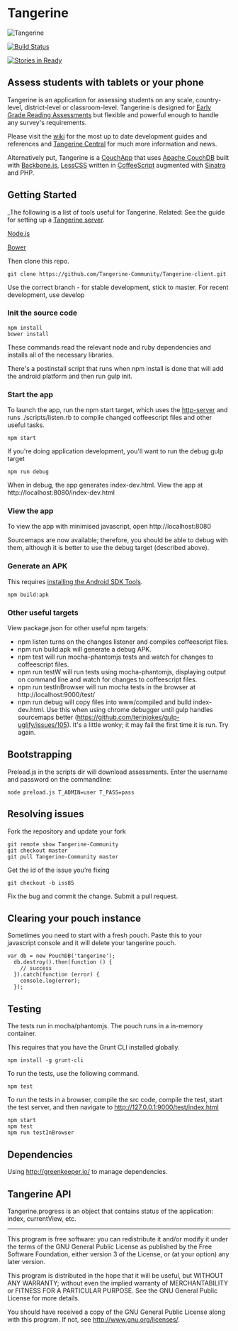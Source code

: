 # Tangerine

![Tangerine](http://www.tangerinecentral.org/sites/default/files/tangerine-logo-150.png)

[![Build Status](https://travis-ci.org/chrisekelley/Tangerine-client.svg?branch=marionette)](https://travis-ci.org/chrisekelley/Tangerine-client)

[![Stories in Ready](https://badge.waffle.io/Tangerine-Community/Tangerine-client.png?label=ready&title=Ready)](https://waffle.io/Tangerine-Community/Tangerine-client)

## Assess students with tablets or your phone

Tangerine is an application for assessing students on any scale, country-level, district-level or classroom-level.
Tangerine is designed for [Early Grade Reading Assessments](https://www.eddataglobal.org/reading/) but flexible and powerful enough to handle any survey's requirements.

Please visit the [wiki](https://github.com/Tangerine-Community/Tangerine/wiki) for the most up to date development guides
and references and [Tangerine Central](http://www.tanerinecentral.org) for much more information and news.

Alternatively put, Tangerine is a [CouchApp](http://couchapp.org/page/index) that uses
[Apache CouchDB](http://couchdb.apache.org/) built with [Backbone.js](http://backbonejs.org/), [LessCSS](http://lesscss.org/) written in [CoffeeScript](http://coffeescript.org/) augmented with [Sinatra](http://www.sinatrarb.com/) and PHP.

## Getting Started

_The following is a list of tools useful for Tangerine. Related: See the guide for setting up a
[Tangerine server](https://github.com/Tangerine-Community/Tangerine/wiki/Tangerine-Server).

[Node.js](https://nodejs.org/en/)

[Bower](http://bower.io)

Then clone this repo.

    git clone https://github.com/Tangerine-Community/Tangerine-client.git
	
Use the correct branch - for stable development, stick to master. For recent development, use develop

### Init the source code

    npm install
    bower install

These commands read the relevant node and ruby dependencies and installs all of the necessary libraries.

There's a postinstall script that runs when npm install is done that will add the android platform and then run gulp init.

### Start the app

To launch the app, run the npm start target, which uses the [http-server](https://www.npmjs.com/package/http-server)
and runs ./scripts/listen.rb to compile changed coffeescript files and other useful tasks.

    npm start
    
If you're doing application development, you'll want to run the debug gulp target

    npm run debug
    
When in debug, the app generates index-dev.html. View the app at http://localhost:8080/index-dev.html

### View the app

To view the app with minimised javascript, open http://localhost:8080

Sourcemaps are now available; therefore, you should be able to debug with them, although it is better to use the debug target (described above).

### Generate an APK
This requires [installing the Android SDK Tools](http://developer.android.com/sdk/installing/index.html?pkg=tools). 

    npm build:apk

### Other useful targets

View package.json for other useful npm targets:

 - npm listen turns on the changes listener and compiles coffeescript files.
 - npm run build:apk will generate a debug APK.
 - npm test will run mocha-phantomjs tests and watch for changes to coffeescript files.
 - npm run testW will run tests using mocha-phantomjs, displaying output on command line and watch for changes to coffeescript files.
 - npm run testInBrowser will run mocha tests in the browser at http://localhost:9000/test/
 - npm run debug will copy files into www/compiled and build index-dev.html. Use this when using chrome debugger until gulp 
   handles sourcemaps better (https://github.com/terinjokes/gulp-uglify/issues/105). It's a little wonky; it may fail the first time it is run. Try again.
   
## Bootstrapping

Preload.js in the scripts dir will download assessments. Enter the username and password on the commandline:

    node preload.js T_ADMIN=user T_PASS=pass
    
## Resolving issues

Fork the repository and update your fork

    git remote show Tangerine-Community
    git checkout master
    git pull Tangerine-Community master

Get the id of the issue you’re fixing

    git checkout -b iss85

Fix the bug and commit the change. Submit a pull request.
    
## Clearing your pouch instance

Sometimes you need to start with a fresh pouch. Paste this to your javascript console and it will delete your tangerine pouch.

    var db = new PouchDB('tangerine');
      db.destroy().then(function () {
        // success
      }).catch(function (error) {
        console.log(error);
      });

## Testing

The tests run in mocha/phantomjs. The pouch runs in a in-memory container. 

This requires that you have the Grunt CLI installed globally.

```
npm install -g grunt-cli
```

To run the tests, use the following command.

```
npm test
```

To run the tests in a browser, compile the src code, compile the test, start the test server, and then navigate to http://127.0.0.1:9000/test/index.html

```
npm start
npm test
npm run testInBrowser 
```


## Dependencies

Using http://greenkeeper.io/ to manage dependencies.

## Tangerine API

Tangerine.progress is an object that contains status of the application: index, currentView, etc.

----

This program is free software: you can redistribute it and/or modify it under the terms of the GNU General Public License as published by the Free Software Foundation, either version 3 of the License, or (at your option) any later version.

This program is distributed in the hope that it will be useful, but WITHOUT ANY WARRANTY; without even the implied warranty of MERCHANTABILITY or FITNESS FOR A PARTICULAR PURPOSE.  See the GNU General Public License for more details.

You should have received a copy of the GNU General Public License along with this program.  If not, see <http://www.gnu.org/licenses/>.
